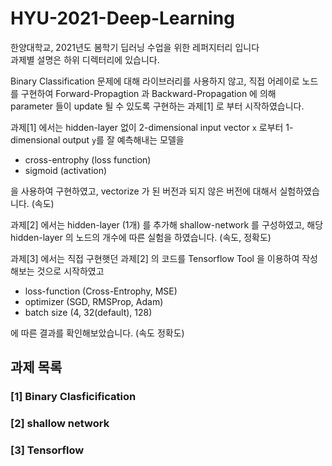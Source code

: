 # HYU-2021-Deep-Learning

한양대학교, 2021년도 봄학기 딥러닝 수업을 위한 레퍼지터리 입니다  
과제별 설명은 하위 디렉터리에 있습니다.

Binary Classification 문제에 대해 라이브러리를 사용하지 않고, 직접 어레이로 노드를 구현하여 Forward-Propagtion 과 Backward-Propagation 에 의해  
parameter 들이 update 될 수 있도록 구현하는 과제[1] 로 부터 시작하였습니다.

과제[1] 에서는 hidden-layer 없이 2-dimensional input vector `x` 로부터 1-dimensional output `y`를 잘 예측해내는 모델을

- cross-entrophy (loss function)
- sigmoid (activation)

을 사용하여 구현하였고, vectorize 가 된 버전과 되지 않은 버전에 대해서 실험하였습니다. (속도)

과제[2] 에서는 hidden-layer (1개) 를 추가해 shallow-network 를 구성하였고, 해당 hidden-layer 의 노드의 개수에 따른 실험을 하였습니다. (속도, 정확도)

과제[3] 에서는 직접 구현햇던 과제[2] 의 코드를 Tensorflow Tool 을 이용하여 작성해보는 것으로 시작하였고

- loss-function (Cross-Entrophy, MSE)
- optimizer (SGD, RMSProp, Adam)
- batch size (4, 32(default), 128)

에 따른 결과를 확인해보았습니다. (속도 정확도)

## 과제 목록

### [1] Binary Clasficification

### [2] shallow network

### [3] Tensorflow
